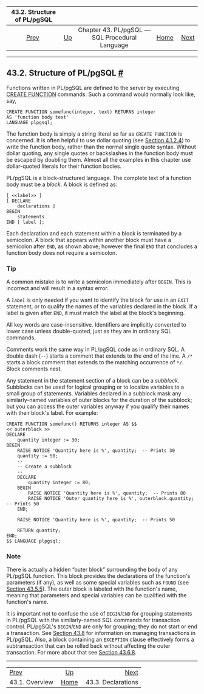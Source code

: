 <!--?xml version="1.0" encoding="UTF-8" standalone="no"?-->

|           43.2. Structure of PL/pgSQL           |                                                                     |                                                |                                                       |                                                         |
| :---------------------------------------------: | :------------------------------------------------------------------ | :--------------------------------------------: | ----------------------------------------------------: | ------------------------------------------------------: |
| [Prev](plpgsql-overview.html "43.1. Overview")  | [Up](plpgsql.html "Chapter 43. PL/pgSQL — SQL Procedural Language") | Chapter 43. PL/pgSQL — SQL Procedural Language | [Home](index.html "PostgreSQL 17devel Documentation") |  [Next](plpgsql-declarations.html "43.3. Declarations") |

***

## 43.2. Structure of PL/pgSQL [#](#PLPGSQL-STRUCTURE)

Functions written in PL/pgSQL are defined to the server by executing [CREATE FUNCTION](sql-createfunction.html "CREATE FUNCTION") commands. Such a command would normally look like, say,

    CREATE FUNCTION somefunc(integer, text) RETURNS integer
    AS 'function body text'
    LANGUAGE plpgsql;

The function body is simply a string literal so far as `CREATE FUNCTION` is concerned. It is often helpful to use dollar quoting (see [Section 4.1.2.4](sql-syntax-lexical.html#SQL-SYNTAX-DOLLAR-QUOTING "4.1.2.4. Dollar-Quoted String Constants")) to write the function body, rather than the normal single quote syntax. Without dollar quoting, any single quotes or backslashes in the function body must be escaped by doubling them. Almost all the examples in this chapter use dollar-quoted literals for their function bodies.

PL/pgSQL is a block-structured language. The complete text of a function body must be a *block*. A block is defined as:

    [ <<label>> ]
    [ DECLARE
        declarations ]
    BEGIN
        statements
    END [ label ];

Each declaration and each statement within a block is terminated by a semicolon. A block that appears within another block must have a semicolon after `END`, as shown above; however the final `END` that concludes a function body does not require a semicolon.

### Tip

A common mistake is to write a semicolon immediately after `BEGIN`. This is incorrect and will result in a syntax error.

A *`label`* is only needed if you want to identify the block for use in an `EXIT` statement, or to qualify the names of the variables declared in the block. If a label is given after `END`, it must match the label at the block's beginning.

All key words are case-insensitive. Identifiers are implicitly converted to lower case unless double-quoted, just as they are in ordinary SQL commands.

Comments work the same way in PL/pgSQL code as in ordinary SQL. A double dash (`--`) starts a comment that extends to the end of the line. A `/*` starts a block comment that extends to the matching occurrence of `*/`. Block comments nest.

Any statement in the statement section of a block can be a *subblock*. Subblocks can be used for logical grouping or to localize variables to a small group of statements. Variables declared in a subblock mask any similarly-named variables of outer blocks for the duration of the subblock; but you can access the outer variables anyway if you qualify their names with their block's label. For example:

    CREATE FUNCTION somefunc() RETURNS integer AS $$
    << outerblock >>
    DECLARE
        quantity integer := 30;
    BEGIN
        RAISE NOTICE 'Quantity here is %', quantity;  -- Prints 30
        quantity := 50;
        --
        -- Create a subblock
        --
        DECLARE
            quantity integer := 80;
        BEGIN
            RAISE NOTICE 'Quantity here is %', quantity;  -- Prints 80
            RAISE NOTICE 'Outer quantity here is %', outerblock.quantity;  -- Prints 50
        END;

        RAISE NOTICE 'Quantity here is %', quantity;  -- Prints 50

        RETURN quantity;
    END;
    $$ LANGUAGE plpgsql;

### Note

There is actually a hidden “outer block” surrounding the body of any PL/pgSQL function. This block provides the declarations of the function's parameters (if any), as well as some special variables such as `FOUND` (see [Section 43.5.5](plpgsql-statements.html#PLPGSQL-STATEMENTS-DIAGNOSTICS "43.5.5. Obtaining the Result Status")). The outer block is labeled with the function's name, meaning that parameters and special variables can be qualified with the function's name.

It is important not to confuse the use of `BEGIN`/`END` for grouping statements in PL/pgSQL with the similarly-named SQL commands for transaction control. PL/pgSQL's `BEGIN`/`END` are only for grouping; they do not start or end a transaction. See [Section 43.8](plpgsql-transactions.html "43.8. Transaction Management") for information on managing transactions in PL/pgSQL. Also, a block containing an `EXCEPTION` clause effectively forms a subtransaction that can be rolled back without affecting the outer transaction. For more about that see [Section 43.6.8](plpgsql-control-structures.html#PLPGSQL-ERROR-TRAPPING "43.6.8. Trapping Errors").

***

|                                                 |                                                                     |                                                         |
| :---------------------------------------------- | :-----------------------------------------------------------------: | ------------------------------------------------------: |
| [Prev](plpgsql-overview.html "43.1. Overview")  | [Up](plpgsql.html "Chapter 43. PL/pgSQL — SQL Procedural Language") |  [Next](plpgsql-declarations.html "43.3. Declarations") |
| 43.1. Overview                                  |        [Home](index.html "PostgreSQL 17devel Documentation")        |                                      43.3. Declarations |
